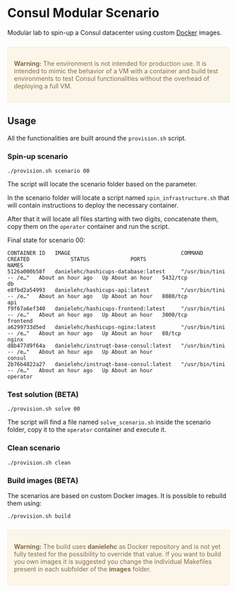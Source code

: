 # Consul Modular Scenario

Modular lab to spin-up a Consul datacenter using custom [Docker][docker] images.

<div style="background-color:#fcf6ea; color:#866d42; border:1px solid #f8ebcf; padding:1em; border-radius:3px; margin:24px 0;">
  <p><strong>Warning:</strong> The environment is not intended for production use. It is intended to mimic the behavior of a VM with a container and build test environments to test Consul functionalities without the overhead of deploying a full VM.
</p></div>


## Usage

All the functionalities are built around the `provision.sh` script.


### Spin-up scenario

```
./provision.sh scenario 00
```

The script will locate the scenario folder based on the parameter.

In the scenario folder will locate a script named `spin_infrastructure.sh` that will contain instructions to deploy the necessary container.

After that it will locate all files starting with two digits, concatenate them, copy them on the `operator` container and run the script.

Final state for scenario 00:

```plaintext
CONTAINER ID   IMAGE                                   COMMAND                  CREATED             STATUS             PORTS                                                 NAMES
5126a000b58f   danielehc/hashicups-database:latest     "/usr/bin/tini -- /e…"   About an hour ago   Up About an hour   5432/tcp                                              db
e8fbd2a54993   danielehc/hashicups-api:latest          "/usr/bin/tini -- /e…"   About an hour ago   Up About an hour   8080/tcp                                              api
f9f67a6ef340   danielehc/hashicups-frontend:latest     "/usr/bin/tini -- /e…"   About an hour ago   Up About an hour   3000/tcp                                              frontend
a6299733d5ed   danielehc/hashicups-nginx:latest        "/usr/bin/tini -- /e…"   About an hour ago   Up About an hour   80/tcp                                                nginx
d8b477d9f64a   danielehc/instruqt-base-consul:latest   "/usr/bin/tini -- /e…"   About an hour ago   Up About an hour                                                         consul
2b76b4822a27   danielehc/instruqt-base-consul:latest   "/usr/bin/tini -- /e…"   About an hour ago   Up About an hour                                                         operator

```


### Test solution (BETA)

```
./provision.sh solve 00
```

The script will find a file named `solve_scenario.sh` inside the scenario folder, copy it to the `operator` container and execute it.


### Clean scenario

```
./provision.sh clean
```


### Build images (BETA)

The scenarios are based on custom Docker images. It is possible to rebuild them using:

```
./provision.sh build
```

<div style="background-color:#fcf6ea; color:#866d42; border:1px solid #f8ebcf; padding:1em; border-radius:3px; margin:24px 0;">
  <p><strong>Warning:</strong> The build uses <b>danielehc</b> as Docker repository and is not yet fully tested for the possibility to override that value. If you want to build you own images it is suggested you change the individual Makefiles present in each subfolder of the <b>images</b> folder.
</p></div>


<!--
Temporary architecture image:

![Temporary Arch](https://raw.githubusercontent.com/hashicorp-demoapp/hashicups-setups/main/docker-compose-consul/overview.png)


 ## Usage examples

You can test the scenario by running:

```shell-session
export DOCKER_REPOSITORY=your-repo && \
    ./provision.sh build_only && \
    ./provision.sh && \
    ./provision.sh operate
```

inside the repository root.

The command will:
* Define the Docker repository to use for building images (`export DOCKER_REPOSITORY=your-repo`)
* Build all needed images locally without pushing to DockerHub (`./provision.sh build_only`)
* Provision the containers according to configuration (`./provision.sh`)
* Configure and deploy Consul on the containers (`./provision.sh operate`)

Read the following sections to more details on what the script does.

### Docker image build 

The folder `images` contains the Dockerfile definition for all the containers 
needed by the scenario.

* `base` - Used by Consul servers, Vault server and Operator node
* `hashicups-<service-name>` - Created from `base` adds necessary configurations
for the service app to run.

### Container naming conventions

* Consul servers will be named `consul-server-${DATACENTER}-${NUMBER}`
* Consul clients hosting services will be named `svc-${DATACENTER}-${SERVICE}`

## Configure scenario

The file `ops/00_global_vars.env` contains the variables useful to tune the 
scenario configuration.

The file is used both in the infrastructure provision and in the deploy so it 
creates consistency in the outcome.

### Main configuration parameters

* `SERVER_NUMBER` (default `3`) - Number of servers to spin up per datacenter
* `DOMAIN` (default `consul`) - Cluster domain
* `PRIMARY_DATACENTER` (default `dc1`) - The name of the primary datacenter

### Datacenter number

* `DATACENTERS` (array) - An array of strings. Each string defines a datacenter name.
For each string in the array the script will create `SERVER_NUMBER` containers and
configure them as Consul servers in the datacenter named as the string.

By default the first value of the array should match `PRIMARY_DATACENTER` value.

**Example:** If `DATACENTERS=("dc1" "dc2")` then the script will create 6 Consul container.
3 named `consul-server-dc1-x` (with `1` <= `x` <= `${SERVER_NUMBER}`)
3 named `consul-server-dc2-x` (with `1` <= `x` <= `${SERVER_NUMBER}`)

<div style="background-color:#eff5ff; color:#416f8c; border:1px solid #d0e0ff; padding:1em; border-radius:3px; margin:24px 0;">
  <p><strong>Note:</strong> All the datacenters created will automatically be federated using WAN federation
</p></div>

### Scenario services - Still not completely defined

* `SERVICES` (array) - An array of strings. Each string defines a service name.
For each string in the array the script will create a container named 
`svc-${DATACENTER}-${SERVICE}`. The same services are created in **ALL** 
datacenters mentioned by the `DATACENTERS` variable.


* `SVC_MATCH_IMAGE_NAME=true` - If set to `true` the script will use Docker images 
with the same name of the service to create the environment. If set to `false` 
the `base` image will be used.

* `START_APPS=false` - If set to `true` the script will start the app on the clients.
This is used in case you don't want to deploy a specific application and are using
the `fake-service` binary provided by the `base` image.

### Mesh elements - Still not completely defined

* `MESH_ELEMENTS` (array) - Still not completely defined

## Spin-up environment

```shell-session
./provision.sh
```

Spins up containers for:

* Operator - Simulates a bastion host and is the node that runs all the commands that are necessary to complete the scenario setup
* [Vault][vault] - Used to generate TLS certificates for Consul datacenters
* [Consul][consul] servers
* Services
* Mesh components (Consul gateways) **Still under deployment**

You can verify the containers that are running after the script completes with:

```shell-session
docker ps -q --filter label=tag=instruqt \
    | xargs -n 1 docker inspect \
        --format '{{range .NetworkSettings.Networks}}{{.IPAddress}}{{end}} {{ .Name }}' \
    | sed 's/ \// /' | sort -V
```

Example output: 

```log
172.20.0.2 vault
172.20.0.3 operator
172.20.0.4 consul-server-dc1-1
172.20.0.5 consul-server-dc1-2
172.20.0.6 consul-server-dc1-3
172.20.0.7 svc-dc1-frontend
172.20.0.8 svc-dc1-payments
172.20.0.9 svc-dc1-product-api
172.20.0.10 svc-dc1-product-api-db
172.20.0.11 svc-dc1-public-api
...
```

## Execute scenario

```shell-session
./provision.sh operate
```

The command combines all the files in the `./ops` folder into a single script, 
copies it into the `operator` container and runs it.

```shell-session
for i in `find ops/*` ; do
    cat $i >> ${ASSETS}scripts/operate.sh
done

chmod +x ${ASSETS}scripts/operate.sh

# Copy script to operator container
docker cp ${ASSETS}scripts/operate.sh operator:/home/app/operate.sh

# Run script
# docker exec -it operator "chmod +x /home/app/operate.sh"
docker exec -it operator "/home/app/operate.sh"
```

The idea is to help development of complex scenarios in a sequential form and by 
splitting long procedures into more manageable scripts containing only a clear 
subset of actions.

## Instruqt compatibility

The script is deployed to have a testbed for Consul advanced scenarios but also 
as a kick-off for the creation of [Instruqt][instruqt] scenarios.

The scripts use the internal Docker DNS to address containers but, if running in 
Instruqt uses the pre-populated `INSTRUQT_PARTICIPANT_ID` environment variable to
understand if the scenario is running on a self-hosted environment or in an 
Instruqt sandbox.

## Scenario files

During the scenario creation the script generates some files needed for the Consul
agent configuration, some to store secrets (that in a production environment should 
be stored in a safe location), and some other files that are used during the provision.

### Assets

Once the main scenario completed you can view the files created using:

```shell-session
docker exec -it operator /bin/bash -c "ls -1 /home/app/assets/"
```

### Logs

The scenario produces some logs (and will produce more of them in future versions).

To visualize the available logs:

```shell-session
docker exec -it operator /bin/bash -c "ls -1 /home/app/logs"
```

#### Notable log files

* `certificates.log` - All certificates generated for the scenario in readable format
* `files_created.log` - A summary of the different files created by the different sections

## Clean local files

### Clean environment

Stops and removes the containers used by the environment.

```
./provision.sh clean
```

### Delete Docker images

If you do not have other Docker images created locally you can remove the 
created ones with the following command.

```
docker rmi -f $(docker images -q <your-repo>/*)
```
-->

[vault]:https://www.vaultproject.io
[consul]:https://www.consul.io/
[envoy]:https://www.envoyproxy.io/
[docker]:https://www.docker.com/
[instruqt]:https://play.instruqt.com/ 